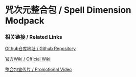 # 咒次元整合包 / Spell Dimension Modpack

### 相关链接 / Related Links

[Github仓库地址 / Github Repository](https://github.com/Karashok-Leo/Spell-Dimension-Modpack)

[官方Wiki / Official Wiki](https://karashok-leo.github.io/Wiki/)

[整合包宣传片 / Promotional Video](https://www.bilibili.com/video/BV1sZ42117eN)
